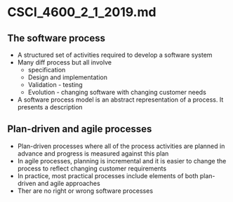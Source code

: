 # CSCI_4600_2_1_2019.md

## The software process

* A structured set of activities required to develop a software system
* Many diff process but all involve
  * specification
  * Design and implementation
  * Validation - testing
  * Evolution - changing software with changing customer needs
* A software process model is an abstract representation of a process. It presents a description

## Plan-driven and agile processes

* Plan-driven processes where all of the process activities are planned in advance and progress is measured against this plan
* In agile processes, planning is incremental and it is easier to change the process to reflect changing customer requirements
* In practice, most practical processes include elements of both plan-driven and agile approaches
* Ther are no right or wrong software processes
